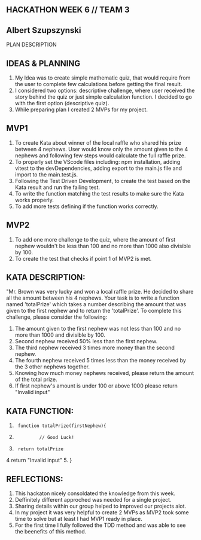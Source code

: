 
## HACKATHON WEEK 6   //  TEAM 3
## Albert Szupszynski

PLAN DESCRIPTION

## IDEAS & PLANNING

1. My Idea was to create simple mathematic quiz, that would require from the user to complete few calculations before getting the final result. 
2. I considered two options: descriptive challenge, where user received the story behind the quiz or just simple calculation function. I decided to go with the first option (descriptive quiz). 
3. While preparing plan I created 2 MVPs for my project.

## MVP1 

1. To create Kata about winner of the local raffle who shared his prize between 4 nephews. User would know only the amount given to the 4 nephews and following few steps would calculate the full raffle prize. 
2. To properly set the VScode files including: npm installation, adding vitest to the devDependencies, adding export to the main.js file and import to the main.test.js. 
3. Following the Test Driven Development, to create the test based on the Kata result and run the failing test. 
4. To write the function matching the test results to make sure the Kata works properly.
5. To add more tests defining if the function works correctly. 

## MVP2

1. To add one more challenge to the quiz, where the amount of first nephew wouldn't be less than 100 and no more than 1000 also divisible by 100.  
2. To create the test that checks if point 1 of MVP2 is met. 

## KATA DESCRIPTION:

"Mr. Brown was very lucky and won a local raffle prize. He decided to share all the amount between his 4 nephews. Your task is to write a function named 'totalPrize' which takes a number describing the amount that was given to the first nephew and to return the 'totalPrize'. To complete this challenge, please consider the following:

1. The amount given to the first nephew was not less than 100 and no more than 1000 and divisible by 100.
2. Second nephew received 50% less than the first nephew.
3. The third nephew received 3 times more money than the second nephew.
4. The fourth nephew received 5 times less than the money received by the 3 other nephews together.
5. Knowing how much money nephews received, please return the amount of the total prize.
6. If first nephew's amount is under 100 or above 1000 please return "Invalid input"


## KATA FUNCTION: 
1.      function totalPrize(firstNephew){
2.              // Good Luck!
3.      return totalPrize 
4       return "Invalid input"
5.      }

## REFLECTIONS: 
1. This hackaton nicely consoldated the knowledge from this week. 
2. Deffinitely different approched was needed for a single project. 
3. Sharing details within our group helped to improved our projects alot.  
4. In my project it was very helpful to create 2 MVPs as MVP2 took some time to solve but at least I had MVP1 ready in place. 
5. For the first time I fully followed the TDD method and was able to see the beenefits of this method. 
